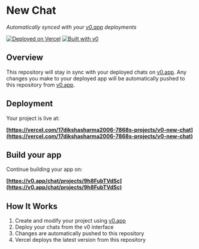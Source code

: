 # New Chat

*Automatically synced with your [v0.app](https://v0.app) deployments*

[![Deployed on Vercel](https://img.shields.io/badge/Deployed%20on-Vercel-black?style=for-the-badge&logo=vercel)](https://vercel.com/17dikshasharma2006-7868s-projects/v0-new-chat)
[![Built with v0](https://img.shields.io/badge/Built%20with-v0.app-black?style=for-the-badge)](https://v0.app/chat/projects/9h8FubTVdSc)

## Overview

This repository will stay in sync with your deployed chats on [v0.app](https://v0.app).
Any changes you make to your deployed app will be automatically pushed to this repository from [v0.app](https://v0.app).

## Deployment

Your project is live at:

**[https://vercel.com/17dikshasharma2006-7868s-projects/v0-new-chat](https://vercel.com/17dikshasharma2006-7868s-projects/v0-new-chat)**

## Build your app

Continue building your app on:

**[https://v0.app/chat/projects/9h8FubTVdSc](https://v0.app/chat/projects/9h8FubTVdSc)**

## How It Works

1. Create and modify your project using [v0.app](https://v0.app)
2. Deploy your chats from the v0 interface
3. Changes are automatically pushed to this repository
4. Vercel deploys the latest version from this repository
